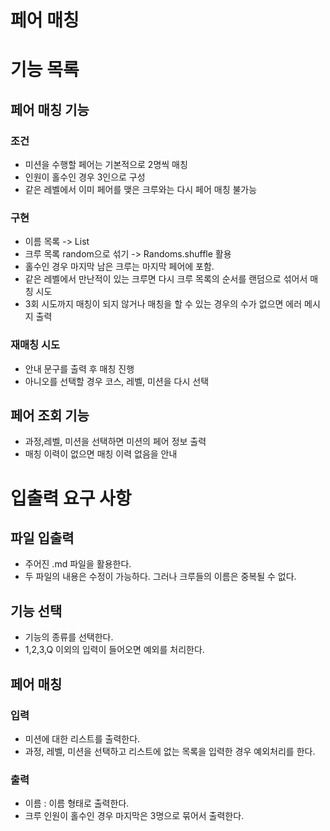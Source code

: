 # 페어 매칭



# 기능 목록

## 페어 매칭 기능

### 조건
- 미션을 수행할 페어는 기본적으로 2명씩 매칭
- 인원이 홀수인 경우 3인으로 구성
- 같은 레벨에서 이미 페어를 맺은 크루와는 다시 페어 매칭 불가능

### 구현
- 이름 목록 -> List<String>
- 크루 목록 random으로 섞기 -> Randoms.shuffle 활용
- 홀수인 경우 마지막 남은 크루는 마지막 페어에 포함.
- 같은 레벨에서 만난적이 있는 크루면 다시 크루 목록의 순서를 랜덤으로 섞어서 매칭 시도
- 3회 시도까지 매칭이 되지 않거나 매칭을 할 수 있는 경우의 수가 없으면 에러 메시지 출력

### 재매칭 시도
- 안내 문구를 출력 후 매칭 진행
- 아니오를 선택할 경우 코스, 레벨, 미션을 다시 선택

## 페어 조회 기능
- 과정,레벨, 미션을 선택하면 미션의 페어 정보 출력
- 매칭 이력이 없으면 매칭 이력 없음을 안내


# 입출력 요구 사항

## 파일 입출력
- 주어진 .md 파일을 활용한다.
- 두 파일의 내용은 수정이 가능하다. 그러나 크루들의 이름은 중복될 수 없다.

## 기능 선택
- 기능의 종류를 선택한다.
- 1,2,3,Q 이외의 입력이 들어오면 예외를 처리한다.

## 페어 매칭

### 입력

- 미션에 대한 리스트를 출력한다.
- 과정, 레벨, 미션을 선택하고 리스트에 없는 목록을 입력한 경우 예외처리를 한다.

### 출력
- 이름 : 이름 형태로 출력한다.
- 크루 인원이 홀수인 경우 마지막은 3명으로 묶어서 출력한다.